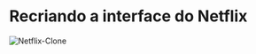 # Recriando a interface do Netflix

![Netflix-Clone](https://user-images.githubusercontent.com/104571614/179815251-2a1239fd-506f-48a1-a6a9-7989b04db98b.png)



